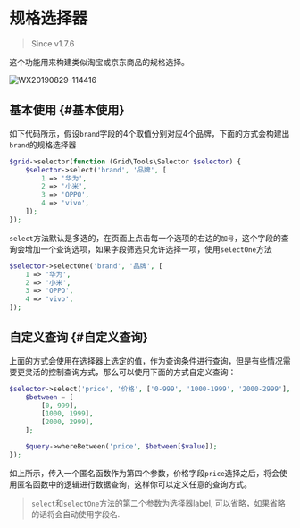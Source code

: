 # 规格选择器

> Since v1.7.6

这个功能用来构建类似淘宝或京东商品的规格选择。

![WX20190829-114416](https://user-images.githubusercontent.com/1479100/63954478-be2ca900-cab5-11e9-8ea2-e5ee9b8726ae.png)

## 基本使用 {#基本使用}

如下代码所示，假设`brand`字段的4个取值分别对应4个品牌，下面的方式会构建出`brand`的规格选择器

```php
$grid->selector(function (Grid\Tools\Selector $selector) {
    $selector->select('brand', '品牌', [
        1 => '华为',
        2 => '小米',
        3 => 'OPPO',
        4 => 'vivo',
    ]);
});
```

`select`方法默认是多选的，在页面上点击每一个选项的右边的`加号`，这个字段的查询会增加一个查询选项，如果字段筛选只允许选择一项，使用`selectOne`方法

```php
$selector->selectOne('brand', '品牌', [
    1 => '华为',
    2 => '小米',
    3 => 'OPPO',
    4 => 'vivo',
]);
```

## 自定义查询 {#自定义查询}

上面的方式会使用在选择器上选定的值，作为查询条件进行查询，但是有些情况需要更灵活的控制查询方式，那么可以使用下面的方式自定义查询：

```php
$selector->select('price', '价格', ['0-999', '1000-1999', '2000-2999'], function ($query, $value) {
    $between = [
        [0, 999],
        [1000, 1999],
        [2000, 2999],
    ];

    $query->whereBetween('price', $between[$value]);
});
```

如上所示，传入一个匿名函数作为第四个参数，价格字段`price`选择之后，将会使用匿名函数中的逻辑进行数据查询，这样你可以定义任意的查询方式。

> `select`和`selectOne`方法的第二个参数为选择器label, 可以省略，如果省略的话将会自动使用字段名.